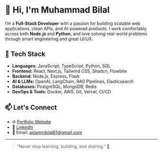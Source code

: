 # 👋 Hi, I'm Muhammad Bilal

I’m a **Full-Stack Developer** with a passion for building scalable web applications, clean APIs, and AI-powered products. I work comfortably across both **Node.js** and **Python**, and love solving real-world problems through smart engineering and great UI/UX.

## 🔧 Tech Stack
- **Languages:** JavaScript, TypeScript, Python, SQL
- **Frontend:** React, Next.js, Tailwind CSS, Shadcn, Flowbite
- **Backend:** Node.js, Express, Flask
- **AI & LLMs:** OpenAI, LangChain, RAG Pipelines, Elasticsearch
- **Databases:** PostgreSQL, MongoDB, Redis
- **DevOps & Tools:** Docker, AWS, Git, Vercel, CI/CD

## 📫 Let's Connect

- 🌐 [Portfolio Website](https://www.linkedin.com/in/mbilal18/)
- 💼 [LinkedIn](https://www.linkedin.com/in/mbilal18/)
- 📧 Email: aslammbilal61@gmail.com

---

> “Never stop learning, building, and sharing.” 🚀

